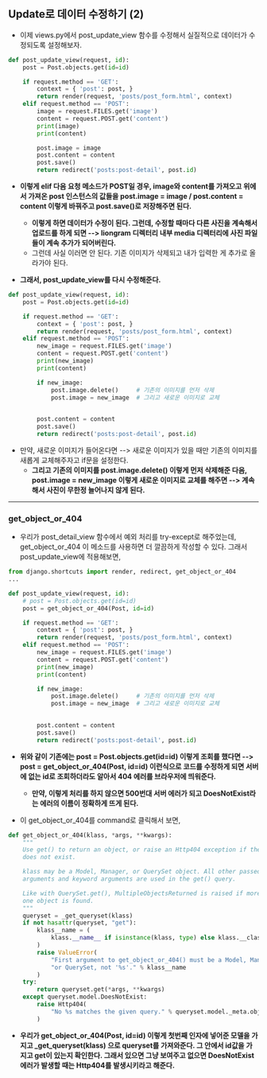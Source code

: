## Update로 데이터 수정하기 (2)
- 이제 views.py에서 post_update_view 함수를 수정해서 실질적으로 데이터가 수정되도록 설정해보자.

```python
def post_update_view(request, id):
    post = Post.objects.get(id=id)

    if request.method == 'GET':
        context = { 'post': post, }
        return render(request, 'posts/post_form.html', context)
    elif request.method == 'POST':
        image = request.FILES.get('image')
        content = request.POST.get('content')
        print(image)
        print(content)

        post.image = image
        post.content = content
        post.save()
        return redirect('posts:post-detail', post.id)
```

- **이렇게 elif 다음 요청 메소드가 POST일 경우, image와 content를 가져오고 위에서 가져온 post 인스턴스의 값들을 post.image = image / post.content = content 이렇게 바꿔주고
  post.save()로 저장해주면 된다.**
  - **이렇게 하면 데이터가 수정이 된다. 그런데, 수정할 때마다 다른 사진을 계속해서 업로드를 하게 되면 --> liongram 디렉터리 내부 media 디렉터리에 사진 파일들이 계속 추가가 되어버린다.** 
  - 그런데 사실 이러면 안 된다. 기존 이미지가 삭제되고 내가 입력한 게 추가로 올라가야 된다.

- **그래서, post_update_view를 다시 수정해준다.**

```python
def post_update_view(request, id):
    post = Post.objects.get(id=id)

    if request.method == 'GET':
        context = { 'post': post, }
        return render(request, 'posts/post_form.html', context)
    elif request.method == 'POST':
        new_image = request.FILES.get('image')
        content = request.POST.get('content')
        print(new_image)
        print(content)

        if new_image:
            post.image.delete()     # 기존의 이미지를 먼저 삭제
            post.image = new_image  # 그리고 새로운 이미지로 교체

        
        post.content = content
        post.save()
        return redirect('posts:post-detail', post.id)
```

- 만약, 새로운 이미지가 들어온다면 --> 새로운 이미지가 있을 때만 기존의 이미지를 새롭게 교체해주자고 if문을 설정한다.
  - **그리고 기존의 이미지를 post.image.delete() 이렇게 먼저 삭제해준 다음, post.image = new_image 이렇게 새로운 이미지로 교체를 해주면 --> 계속해서 사진이 무한정 늘어나지 않게 된다.**

* * *

### get_object_or_404
- 우리가 post_detail_view 함수에서 예외 처리를 try-except로 해주었는데, get_object_or_404 이 메소드를 사용하면 더 깔끔하게 작성할 수 있다. 그래서 post_update_view에 적용해보면,

```python
from django.shortcuts import render, redirect, get_object_or_404
...

def post_update_view(request, id):
    # post = Post.objects.get(id=id)
    post = get_object_or_404(Post, id=id)

    if request.method == 'GET':
        context = { 'post': post, }
        return render(request, 'posts/post_form.html', context)
    elif request.method == 'POST':
        new_image = request.FILES.get('image')
        content = request.POST.get('content')
        print(new_image)
        print(content)

        if new_image:
            post.image.delete()     # 기존의 이미지를 먼저 삭제
            post.image = new_image  # 그리고 새로운 이미지로 교체

        
        post.content = content
        post.save()
        return redirect('posts:post-detail', post.id)
```

- **위와 같이 기존에는 post = Post.objects.get(id=id) 이렇게 조회를 했다면 --> post = get_object_or_404(Post, id=id) 이런식으로 코드를 수정하게 되면 서버에 없는 id로 조회하더라도 알아서 404 에러를 브라우저에 띄워준다.** 
  - **만약, 이렇게 처리를 하지 않으면 500번대 서버 에러가 되고 DoesNotExist라는 에러의 이름이 정확하게 뜨게 된다.**

- 이 get_object_or_404를 command로 클릭해서 보면,

```python
def get_object_or_404(klass, *args, **kwargs):
    """
    Use get() to return an object, or raise an Http404 exception if the object
    does not exist.

    klass may be a Model, Manager, or QuerySet object. All other passed
    arguments and keyword arguments are used in the get() query.

    Like with QuerySet.get(), MultipleObjectsReturned is raised if more than
    one object is found.
    """
    queryset = _get_queryset(klass)
    if not hasattr(queryset, "get"):
        klass__name = (
            klass.__name__ if isinstance(klass, type) else klass.__class__.__name__
        )
        raise ValueError(
            "First argument to get_object_or_404() must be a Model, Manager, "
            "or QuerySet, not '%s'." % klass__name
        )
    try:
        return queryset.get(*args, **kwargs)
    except queryset.model.DoesNotExist:
        raise Http404(
            "No %s matches the given query." % queryset.model._meta.object_name
        )
 ```
 
 - **우리가 get_object_or_404(Post, id=id) 이렇게 첫번째 인자에 넣어준 모델을 가지고 \_get_queryset(klass) 으로 queryset를 가져와준다. 그 안에서 id값을 가지고 get이 있는지 확인한다. 그래서 있으면 그냥 보여주고 없으면 DoesNotExist 에러가 발생할 때는 Http404를 발생시키라고 해준다.**
